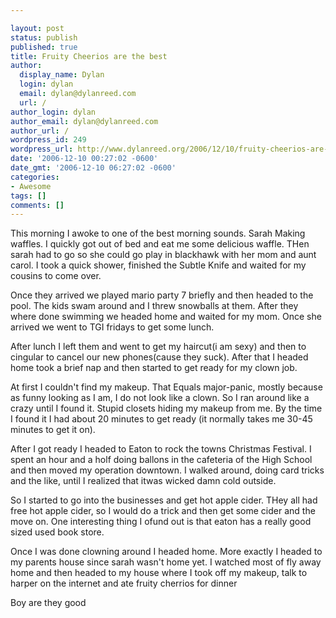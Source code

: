 ```yaml
---

layout: post
status: publish
published: true
title: Fruity Cheerios are the best
author:
  display_name: Dylan
  login: dylan
  email: dylan@dylanreed.com
  url: /
author_login: dylan
author_email: dylan@dylanreed.com
author_url: /
wordpress_id: 249
wordpress_url: http://www.dylanreed.org/2006/12/10/fruity-cheerios-are-the-best/
date: '2006-12-10 00:27:02 -0600'
date_gmt: '2006-12-10 06:27:02 -0600'
categories:
- Awesome
tags: []
comments: []
---
```


This morning I awoke to one of the best morning sounds. Sarah Making waffles. I quickly got out of bed and eat me some delicious waffle. THen sarah had to go so she could go play in blackhawk with her mom and aunt carol. I took a quick shower, finished the Subtle Knife and waited for my cousins to come over.

Once they arrived we played mario party 7 briefly and then headed to the pool. The kids swam around and I threw snowballs at them. After they where done swimming we headed home and waited for my mom. Once she arrived we went to TGI fridays to get some lunch.

After lunch I left them and went to get my haircut(i am sexy) and then to cingular to cancel our new phones(cause they suck). After that I headed home took a brief nap and then started to get ready for my clown job.

At first I couldn't find my makeup. That Equals major-panic, mostly because as funny looking as I am, I do not look like a clown. So I ran around like a crazy until I found it. Stupid closets hiding my makeup from me. By the time I found it I had about 20 minutes to get ready (it normally takes me 30-45 minutes to get it on).

After I got ready I headed to Eaton to rock the towns Christmas Festival. I spent an hour and a holf doing ballons in the cafeteria of the High School and then moved my operation downtown. I walked around, doing card tricks and the like, until I realized that itwas wicked damn cold outside.

So I started to go into the businesses and get hot apple cider. THey all had free hot apple cider, so I would do a trick and then get some cider and the move on. One interesting thing I ofund out is that eaton has a really good sized used book store.

Once I was done clowning around I headed home. More exactly I headed to my parents house since sarah wasn't home yet. I watched most of fly away home and then headed to my house where I took off my makeup, talk to harper on the internet and ate fruity cherrios for dinner

Boy are they good
